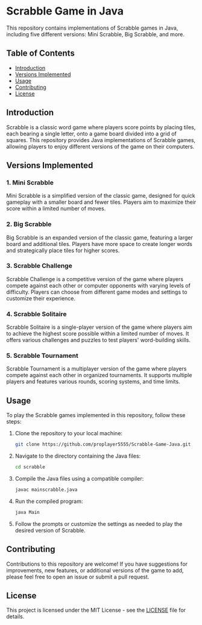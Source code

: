 # Scrabble Game in Java

This repository contains implementations of Scrabble games in Java, including five different versions: Mini Scrabble, Big Scrabble, and more.

## Table of Contents

- [Introduction](#introduction)
- [Versions Implemented](#versions-implemented)
- [Usage](#usage)
- [Contributing](#contributing)
- [License](#license)

## Introduction

Scrabble is a classic word game where players score points by placing tiles, each bearing a single letter, onto a game board divided into a grid of squares. This repository provides Java implementations of Scrabble games, allowing players to enjoy different versions of the game on their computers.

## Versions Implemented

### 1. Mini Scrabble

Mini Scrabble is a simplified version of the classic game, designed for quick gameplay with a smaller board and fewer tiles. Players aim to maximize their score within a limited number of moves.

### 2. Big Scrabble

Big Scrabble is an expanded version of the classic game, featuring a larger board and additional tiles. Players have more space to create longer words and strategically place tiles for higher scores.

### 3. Scrabble Challenge

Scrabble Challenge is a competitive version of the game where players compete against each other or computer opponents with varying levels of difficulty. Players can choose from different game modes and settings to customize their experience.

### 4. Scrabble Solitaire

Scrabble Solitaire is a single-player version of the game where players aim to achieve the highest score possible within a limited number of moves. It offers various challenges and puzzles to test players' word-building skills.

### 5. Scrabble Tournament

Scrabble Tournament is a multiplayer version of the game where players compete against each other in organized tournaments. It supports multiple players and features various rounds, scoring systems, and time limits.

## Usage

To play the Scrabble games implemented in this repository, follow these steps:

1. Clone the repository to your local machine:

    ```bash
    git clone https://github.com/proplayer5555/Scrabble-Game-Java.git
    ```

2. Navigate to the directory containing the Java files:

    ```bash
    cd scrabble
    ```

3. Compile the Java files using a compatible compiler:

    ```bash
    javac mainscrabble.java
    ```

4. Run the compiled program:

    ```bash
    java Main
    ```

5. Follow the prompts or customize the settings as needed to play the desired version of Scrabble.

## Contributing

Contributions to this repository are welcome! If you have suggestions for improvements, new features, or additional versions of the game to add, please feel free to open an issue or submit a pull request.

## License

This project is licensed under the MIT License - see the [LICENSE](LICENSE) file for details.
